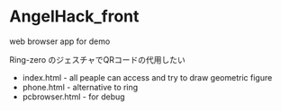 # AngelHack_front
web browser app for demo

Ring-zero のジェスチャでQRコードの代用したい

* index.html - all peaple can access and try to draw geometric figure
* phone.html - alternative to ring
* pcbrowser.html - for debug
